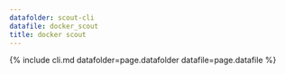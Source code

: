 ```yaml
---
datafolder: scout-cli
datafile: docker_scout
title: docker scout
---
```

<!--
This page is automatically generated from Docker's source code. If you want to
suggest a change to the text that appears here, open a ticket or pull request
in the source repository on GitHub:

https://github.com/docker/scout-cli-plugin
-->
{% include cli.md datafolder=page.datafolder datafile=page.datafile %}
